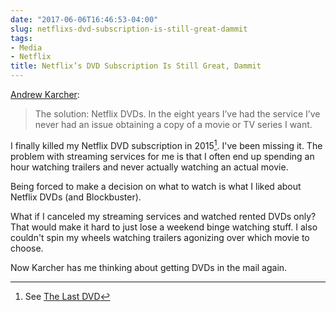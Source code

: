 ```yaml
---
date: "2017-06-06T16:46:53-04:00"
slug: netflixs-dvd-subscription-is-still-great-dammit
tags:
- Media
- Netflix
title: Netflix’s DVD Subscription Is Still Great, Dammit
---
```


[Andrew Karcher](https://medium.com/the-brothers-geek/netflixs-dvd-subscription-is-still-great-dammit-7048912cb690):

> The solution: Netflix DVDs. In the eight years I’ve had the service I’ve never
> had an issue obtaining a copy of a movie or TV series I want.

I finally killed my Netflix DVD subscription in 2015[^link]. I've been missing
it. The problem with streaming services for me is that I often end up spending
an hour watching trailers and never actually watching an actual movie.

Being forced to make a decision on what to watch is what I liked about Netflix
DVDs (and Blockbuster).

What if I canceled my streaming services and watched rented DVDs only? That
would make it hard to just lose a weekend binge watching stuff. I also couldn't
spin my wheels watching trailers agonizing over which movie to choose.

Now Karcher has me thinking about getting DVDs in the mail again.



[^link]: See [The Last DVD](/2015/the-last-dvd/)

